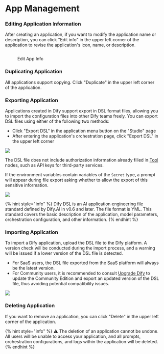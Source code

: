 # App Management

### Editing Application Information

After creating an application, if you want to modify the application name or description, you can click "Edit info" in the upper left corner of the application to revise the application's icon, name, or description.

<figure><img src="https://assets-docs.dify.ai/dify-enterprise-mintlify/en/guides/management/63a449e9a8ae337b9c067165d1674a45.png" alt=""><figcaption><p>Edit App Info</p></figcaption></figure>

### Duplicating Application

All applications support copying. Click "Duplicate" in the upper left corner of the application.

### Exporting Application

Applications created in Dify support export in DSL format files, allowing you to import the configuration files into other Dify teams freely. You can export DSL files using either of the following two methods:

* Click "Export DSL" in the application menu button on the "Studio" page
* After entering the application's orchestration page, click "Export DSL" in the upper left corner

![](https://assets-docs.dify.ai/dify-enterprise-mintlify/en/guides/management/544c18d770e230db93d6756bba98d8a7.png)

The DSL file does not include authorization information already filled in [Tool](../workflow/node/tools.md) nodes, such as API keys for third-party services.

If the environment variables contain variables of the `Secret` type, a prompt will appear during file export asking whether to allow the export of this sensitive information.

![](https://assets-docs.dify.ai/dify-enterprise-mintlify/en/guides/management/25ce002ef7f0392fc6b3b6975ae137ec.png)

{% hint style="info" %}
Dify DSL is an AI application engineering file standard defined by Dify.AI in v0.6 and later. The file format is YML. This standard covers the basic description of the application, model parameters, orchestration configuration, and other information.
{% endhint %}

### Importing Application

To import a Dify application, upload the DSL file to the Dify platform. A version check will be conducted during the import process, and a warning will be issued if a lower version of the DSL file is detected.

- For SaaS users, the DSL file exported from the SaaS platform will always be the latest version.
- For Community users, it is recommended to consult [Upgrade Dify](https://docs.dify.ai/getting-started/install-self-hosted/docker-compose#upgrade-dify) to update the Community Edition and export an updated version of the DSL file, thus avoiding potential compatibility issues.

![](https://assets-docs.dify.ai/2024/11/487d2c1cc8b86666feb35ea8a346c053.png)

### Deleting Application

If you want to remove an application, you can click "Delete" in the upper left corner of the application.

{% hint style="info" %}
⚠️ The deletion of an application cannot be undone. All users will be unable to access your application, and all prompts, orchestration configurations, and logs within the application will be deleted.
{% endhint %}
